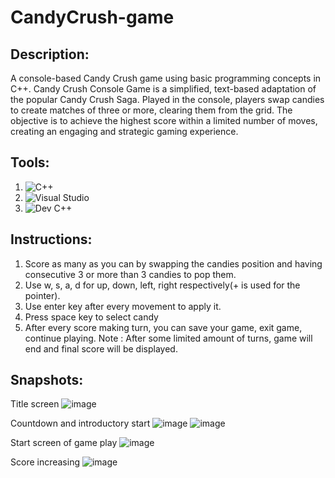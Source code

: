 # CandyCrush-game

## Description:
A console-based Candy Crush game using basic programming concepts in C++. Candy Crush Console Game is a simplified, text-based adaptation of the popular Candy Crush Saga. Played in the console, players swap candies to create matches of three or more, clearing them from the grid. The objective is to achieve the highest score within a limited number of moves, creating an engaging and strategic gaming experience.

## Tools:
1. ![C++](https://img.shields.io/badge/C++-00599C?style=for-the-badge&logo=cplusplus&logoColor=white)
2. ![Visual Studio](https://img.shields.io/badge/Visual_Studio-5C2D91?style=for-the-badge&logo=visualstudio&logoColor=white)
3. ![Dev C++](https://img.shields.io/badge/Dev_C++-474787?style=for-the-badge&logo=devcpp&logoColor=white)

## Instructions:

1. Score as many as you can by swapping the candies position and having consecutive 3 or more than 3 candies to pop them.
2. Use w, s, a, d for up, down, left, right respectively(+ is used for the pointer).
3. Use enter key after every movement to apply it.
4. Press space key to select candy
5. After every score making turn, you can save your game, exit game, continue playing.
Note : After some limited amount of turns, game will end and final score will be displayed.

## Snapshots:

Title screen
![image](https://github.com/Affan2003/CandyCrush-game/assets/97110821/e1af607a-7c93-4f9a-a3c1-4d7eb5b80699)

Countdown and introductory start
![image](https://github.com/Affan2003/CandyCrush-game/assets/97110821/d5665174-2b73-47ea-94bd-44f4f09a7ba1)
![image](https://github.com/Affan2003/CandyCrush-game/assets/97110821/a6c59931-a3b7-4e4e-8add-111762e14cae)

Start screen of game play
![image](https://github.com/Affan2003/CandyCrush-game/assets/97110821/19390eaf-9903-46c3-a85d-1eecb6a05da9)

Score increasing
![image](https://github.com/Affan2003/CandyCrush-game/assets/97110821/5bf2aa50-5ba0-43e1-aae7-46b9714c2e85)
